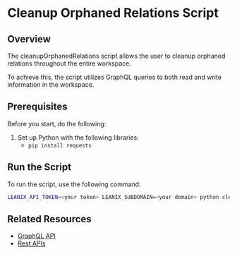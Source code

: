 # Cleanup Orphaned Relations Script

## Overview

The cleanupOrphanedRelations script allows the user to cleanup orphaned relations throughout the entire workspace.

To achieve this, the script utilizes GraphQL queries to both read and write information in the workspace.

## Prerequisites

Before you start, do the following:

1. Set up Python with the following libraries: 
    - `pip install requests`

## Run the Script

To run the script, use the following command:

```bash
LEANIX_API_TOKEN=<your token> LEANIX_SUBDOMAIN=<your domain> python cleanupOrphanedRelations.py
```

## Related Resources

- [GraphQL API](https://docs-eam.leanix.net/reference/graphql-tutorials)
- [Rest APIs](https://docs-eam.leanix.net/reference/rest-apis)
